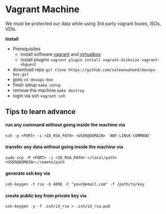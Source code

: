 # Vagrant Machine

We must be protected our data while using 3rd party vagrant boxes, ISOs, VDIs.

**Install**

* Prerequisites
  * install software [vagrant](https://www.vagrantup.com/downloads.html) and [virtualbox](https://www.virtualbox.org/wiki/Downloads)
  * install plugins `vagrant plugin install vagrant-disksize vagrant-vbguest`
* download repo `git clone https://github.com/salmanwaheed/devops-box.git`
* goto `cd devops-box`
* fresh setup `make setup`
* remove the machine `make destroy`
* login via ssh `vagrant ssh`

## Tips to learn advance

#### run any command without going inside the machine via 

```ssh -p <PORT> -i <ID_RSA_PATH> <USER@DOMAIN> 'ANY-LINUX-COMMAND'```

#### transfer any data without going inside the machine via

```sudo scp -P <PORT> -i <ID_RSA_PATH> </local/path> <USER@DOMAIN>:/remote/path```

#### generate ssh key via

```ssh-keygen -t rsa -b 4096 -C "your@email.com" -f /path/to/key```

#### create public key from private key via

```ssh-keygen -y -f .ssh/id_rsa > .ssh/id_rsa.pub```
